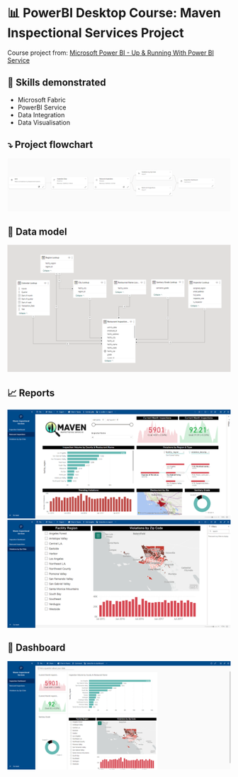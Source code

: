 # 📊 PowerBI Desktop Course: Maven Inspectional Services Project
Course project from: [Microsoft Power BI - Up & Running With Power BI Service](https://www.udemy.com/course/power-bi-service/)
## 🧰 Skills demonstrated
- Microsoft Fabric
- PowerBI Service
- Data Integration
- Data Visualisation
## ⤵️ Project flowchart
![alt text](/Lineage%20View.PNG)
## 📘 Data model
![alt text](/Data%20Model.PNG)
## 📈 Reports
![alt text](/Report%201.PNG)
![alt text](/Report%202.PNG)
## 📝 Dashboard
![alt text](/Dashboard.PNG)

